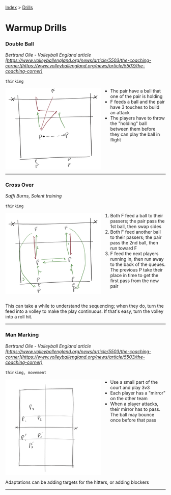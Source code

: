 [Index](../../README.md) > [Drills](./../Drills.md)

# Warmup Drills

### Double Ball
_Bertrand Olie - Volleyball England article [https://www.volleyballengland.org/news/article/5503/the-coaching-corner](https://www.volleyballengland.org/news/article/5503/the-coaching-corner)_

`thinking`

<img alt="Play one ball and keep the other one at hand" width="300" src="./images/Double-Ball.png" align="left" style="margin: 0px 30px 0px 0px;" />

- The pair have a ball that one of the pair is holding
- F feeds a ball and the pair have 3 touches to build an attack
- The players have to throw the "holding" ball between them before they can play the ball in flight

<br clear="left"/>

---

### Cross Over
_Saffi Burns, Solent training_

`thinking`

<img alt="Pass and Cross" width="300" src="./images/Cross-Over.png" align="left" style="margin: 0px 30px 0px 0px;" />

1. Both F feed a ball to their passers; the pair pass the 1st ball, then swap sides
2. Both F feed another ball to their passers; the pair pass the 2nd ball, then run toward F
3. F feed the next players running in, then run away to the back of the queues. The previous P take their place in time to get the first pass from the new pair

<br clear="left"/>

This can take a while to understand the sequencing; when they do, turn the feed into a volley to make the play continuous.  If that's easy, turn the volley into a roll hit.

---

### Man Marking
_Bertrand Olie - Volleyball England article [https://www.volleyballengland.org/news/article/5503/the-coaching-corner](https://www.volleyballengland.org/news/article/5503/the-coaching-corner)_

`thinking, movement`

<img alt="Match your partner" width="300" src="./images/Man-Marking.png" align="left" style="margin: 0px 30px 0px 0px;" />

- Use a small part of the court and play 3v3
- Each player has a "mirror" on the other team
- When a player attacks, their mirror has to pass.  The ball may bounce once before that pass

<br clear="left"/>

Adaptations can be adding targets for the hitters, or adding blockers

---
